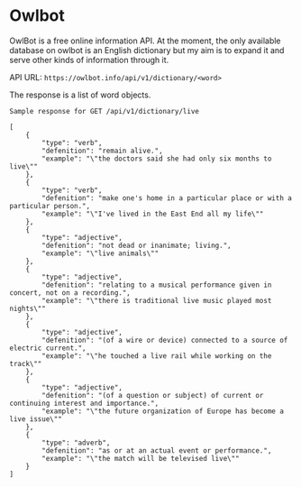 # Owlbot

OwlBot is a free online information API. At the moment, the only available database on owlbot is an English dictionary but my aim is to expand it and serve other kinds of information through it.

API URL: `https://owlbot.info/api/v1/dictionary/<word>`

The response is a list of word objects.

```
Sample response for GET /api/v1/dictionary/live

[
    {
        "type": "verb",
        "defenition": "remain alive.",
        "example": "\"the doctors said she had only six months to live\""
    },
    {
        "type": "verb",
        "defenition": "make one's home in a particular place or with a particular person.",
        "example": "\"I've lived in the East End all my life\""
    },
    {
        "type": "adjective",
        "defenition": "not dead or inanimate; living.",
        "example": "\"live animals\""
    },
    {
        "type": "adjective",
        "defenition": "relating to a musical performance given in concert, not on a recording.",
        "example": "\"there is traditional live music played most nights\""
    },
    {
        "type": "adjective",
        "defenition": "(of a wire or device) connected to a source of electric current.",
        "example": "\"he touched a live rail while working on the track\""
    },
    {
        "type": "adjective",
        "defenition": "(of a question or subject) of current or continuing interest and importance.",
        "example": "\"the future organization of Europe has become a live issue\""
    },
    {
        "type": "adverb",
        "defenition": "as or at an actual event or performance.",
        "example": "\"the match will be televised live\""
    }
]
```
